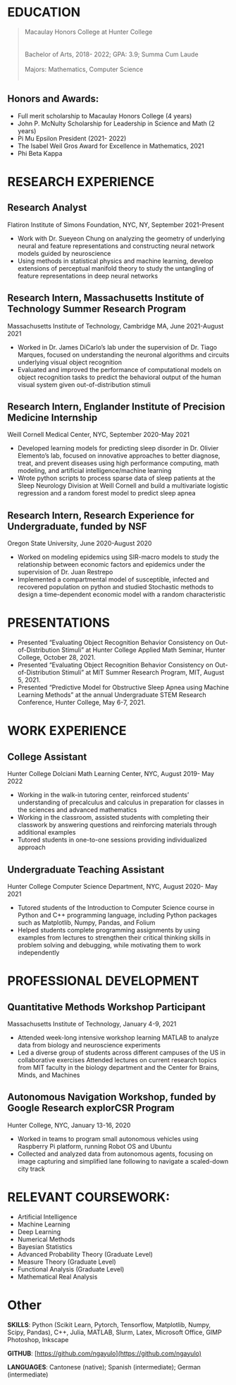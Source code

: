 # EDUCATION

>Macaulay Honors College at Hunter College <br></br>             
>Bachelor of Arts, 2018- 2022; GPA: 3.9; Summa Cum Laude <br></br>
>Majors: Mathematics, Computer Science <br></br> 

## Honors and Awards:
- Full merit scholarship to Macaulay Honors College (4 years)     	
- John P. McNulty Scholarship for Leadership in Science and Math (2 years) 
- Pi Mu Epsilon President (2021- 2022)
- The Isabel Weil Gros Award for Excellence in Mathematics, 2021
- Phi Beta Kappa
     
# RESEARCH EXPERIENCE  
     
## Research Analyst
Flatiron Institute of Simons Foundation, NYC, NY, September 2021-Present
- Work with Dr. Sueyeon Chung on analyzing the geometry of underlying neural and feature representations and constructing neural network models guided by neuroscience
- Using methods in statistical physics and machine learning, develop extensions of perceptual manifold theory to study the untangling of feature representations in deep neural networks
  
## Research Intern, Massachusetts Institute of Technology Summer Research Program
Massachusetts Institute of Technology, Cambridge MA, June 2021-August 2021
- Worked in Dr. James DiCarlo’s lab under the supervision of Dr. Tiago Marques, focused on understanding the neuronal algorithms and circuits underlying visual object recognition
- Evaluated and improved the performance of computational models on object recognition tasks to predict the behavioral output of the human visual system given out-of-distribution stimuli
 
## Research Intern, Englander Institute of Precision Medicine Internship
Weill Cornell Medical Center, NYC, September 2020-May 2021
- Developed learning models for predicting sleep disorder in Dr. Olivier Elemento’s lab, focused on innovative approaches to better diagnose, treat, and prevent diseases using high performance computing, math modeling, and artificial intelligence/machine learning
- Wrote python scripts to process sparse data of sleep patients at the Sleep Neurology Division at Weill Cornell and build a multivariate logistic regression and a random forest model to predict sleep apnea 
 
## Research Intern, Research Experience for Undergraduate, funded by NSF
Oregon State University, June 2020-August 2020
- Worked on modeling epidemics using SIR-macro models to study the relationship between economic factors and epidemics under the supervision of Dr. Juan Restrepo
- Implemented a compartmental model of susceptible, infected and recovered population on python and studied Stochastic methods to design a time-dependent economic model with a random characteristic
 
# PRESENTATIONS
 
- Presented “Evaluating Object Recognition Behavior Consistency on Out-of-Distribution Stimuli” at Hunter College Applied Math Seminar, Hunter College, October 28, 2021. 
- Presented “Evaluating Object Recognition Behavior Consistency on Out-of-Distribution Stimuli” at MIT Summer Research Program, MIT, August 5, 2021.
- Presented “Predictive Model for Obstructive Sleep Apnea using Machine Learning Methods” at the annual Undergraduate STEM Research Conference, Hunter College, May 6-7, 2021.
 
# WORK EXPERIENCE 

## College Assistant
Hunter College Dolciani Math Learning Center, NYC, August 2019- May 2022
- Working in the walk-in tutoring center, reinforced students’ understanding of precalculus and calculus in preparation for classes in the sciences and advanced mathematics
- Working in the classroom, assisted students with completing their classwork by answering questions and reinforcing materials through additional examples
- Tutored students in one-to-one sessions providing individualized approach 

## Undergraduate Teaching Assistant
Hunter College Computer Science Department, NYC, August 2020-	May 2021
- Tutored students of the Introduction to Computer Science course in Python and C++ programming language, including Python packages such as Matplotlib, Numpy, Pandas, and Folium
- Helped students complete programming assignments by using examples from lectures to strengthen their critical thinking skills in problem solving and debugging, while motivating them to work independently
 
# PROFESSIONAL DEVELOPMENT

## Quantitative Methods Workshop Participant 
Massachusetts Institute of Technology, January 4-9, 2021
- Attended week-long intensive workshop learning MATLAB to analyze data from biology and neuroscience experiments
- Led a diverse group of students across different campuses of the US in collaborative exercises 
Attended lectures on current research topics from MIT faculty in the biology department and the Center for Brains, Minds, and Machines 

## Autonomous Navigation Workshop, funded by Google Research explorCSR Program
Hunter College, NYC, January 13-16, 2020
- Worked in teams to program small autonomous vehicles using Raspberry Pi platform, running Robot OS and Ubuntu
- Collected and analyzed data from autonomous agents, focusing on image capturing and simplified lane following to navigate a scaled-down city track
 
# RELEVANT COURSEWORK: 
- Artificial Intelligence
- Machine Learning
- Deep Learning
- Numerical Methods
- Bayesian Statistics
- Advanced Probability Theory (Graduate Level)	
- Measure Theory (Graduate Level)	                  	
- Functional Analysis (Graduate Level)		 
- Mathematical Real Analysis				
				  
# Other
**SKILLS**: Python (Scikit Learn, Pytorch, Tensorflow, Matplotlib, Numpy, Scipy, Pandas), C++, Julia, MATLAB, Slurm, Latex, Microsoft Office, GIMP Photoshop, Inkscape
 
**GITHUB**: [https://github.com/ngayulo](https://github.com/ngayulo)

**LANGUAGES**: Cantonese (native); Spanish (intermediate); German (intermediate)

